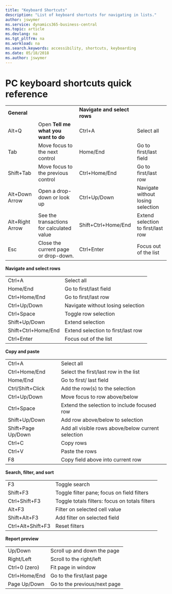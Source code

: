 ```yaml
---
title: "Keyboard Shortcuts"
description: "List of keyboard shortcuts for navigating in lists."
author: jswymer
ms.service: dynamics365-business-central
ms.topic: article
ms.devlang: na
ms.tgt_pltfrm: na
ms.workload: na
ms.search.keywords: accessibility, shortcuts, keyboarding
ms.date: 05/18/2018
ms.author: jswymer
---
```


# PC keyboard shortcuts quick reference


|||||  
|----------------|-----------|----------------|-----------|    
|**General**||**Navigate and select rows**||
|Alt+Q|Open **Tell me what you want to do**|Ctrl+A|Select all|
|Tab|Move focus to the next control|Home/End|Go to first/last field|
|Shift+Tab|Move focus to the previous control|Ctrl+Home/End|Go to first/last row|   
|Alt+Down Arrow|Open a drop-down or look up|Ctrl+Up/Down|Navigate without losing selection|Ctrl+Space|Toggle row selection|
|Alt+Right Arrow|See the transactions for calculated value|Shift+Ctrl+Home/End|Extend selection to first/last row|  
|Esc|Close the current page or drop-down.|Ctrl+Enter|Focus out of the list|

**Navigate and select rows**

|||
|--|--|
|Ctrl+A|Select all|
|Home/End|Go to first/last field|
|Ctrl+Home/End|Go to first/last row|
|Ctrl+Up/Down|Navigate without losing selection|
|Ctrl+Space|Toggle row selection|
|Shift+Up/Down|Extend selection|
|Shift+Ctrl+Home/End|Extend selection to first/last row|
|Ctrl+Enter|Focus out of the list|

**Copy and paste**

|||
|--|--|
|Ctrl+A|Select all|
|Ctrl+Home/End|Select the first/last row in the list|
|Home/End|Go to first/ last field|
|Ctrl/Shift+Click|Add the row(s) to the selection |
|Ctrl+Up/Down|Move focus to row above/below|
|Ctrl+Space|Extend the selection to include focused row|
|Shift+Up/Down|Add row above/below to selection|
|Shift+Page Up/Down|Add all visible rows above/below current selection|
|Ctrl+C|Copy rows|
|Ctrl+V|Paste the rows|
|F8|Copy field above into current row|


**Search, filter, and sort**

|||
|--|--|
|F3|Toggle search|
|Shift+F3|Toggle filter pane; focus on field filters|
|Ctrl+Shift+F3|Toggle totals filters: focus on totals filters|
|Alt+F3|Filter on selected cell value|
|Shift+Alt+F3|Add filter on selected field|
|Ctrl+Alt+Shift+F3|Reset filters|

**Report preview**

|||
|-----------------|-------|
|Up/Down|Scroll up and down the page|  
|Right/Left|Scroll to the right/left |
|Ctrl+0 (zero)|Fit page in window |
|Ctrl+Home/End|Go to the first/last page|
|Page Up/Down|Go to the previous/next page|

<!-- 
**Searching and filtering lists**

|||
|-----------------|-------|
|F3|Activates the search box|
|Shift+F3|Opens and closes the filter pane focused on column filters|
|Ctrl+Shift+F3|Opens and closes the filter pane focused on totals filters|
|Alt+F3|Applies a column filter on the selected field value|
|Shift+Alt+F3|Opens the filter pane and adds a filter on selected column |
|Ctrl+Shift+Alt+F3|Resets filters|
-->